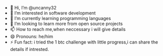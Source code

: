 - 👋 Hi, I’m @uncanny32
- 👀 I’m interested in software development
- 🌱 I’m currently learning programming languages
- 💞️ I’m looking to learn more from open source projects
- 📫 How to reach me,when neccessary i will give details
- 😄 Pronouns: he/him
- ⚡ Fun fact: i tried the 1 btc challenge with little progress,i can share the details if intrested.

<!---
uncanny32/uncanny32 is a ✨ special ✨ repository because its `README.md` (this file) appears on your GitHub profile.
You can click the Preview link to take a look at your changes.
--->
